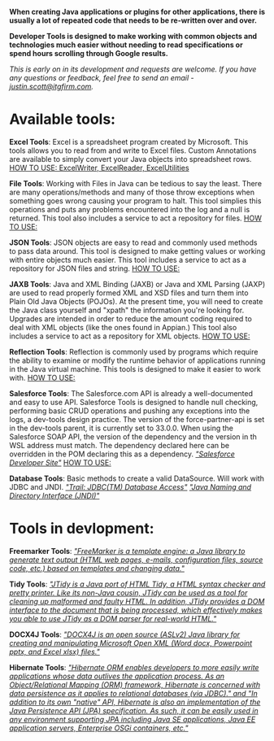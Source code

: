 **When creating Java applications or plugins for other applications, there is usually a lot of repeated code that needs to be re-written over and over.**

**Developer Tools is designed to make working with common objects and technologies much easier without needing to read specifications or spend hours scrolling through Google results.**

_This is early on in its development and requests are welcome. If you have any questions or feedback, feel free to send an email - justin.scott@itgfirm.com._

# Available tools:

**Excel Tools**: Excel is a spreadsheet program created by Microsoft. This tools allows you to read from and write to Excel files. Custom Annotations are available to simply convert your Java objects into spreadsheet rows. 
[HOW TO USE: ExcelWriter, ExcelReader, ExcelUtilities](https://nexus.itgfirm.net/content/sites/itg/dev-tools/excel-tools/apidocs/index.html)

**File Tools**: Working with Files in Java can be tedious to say the least. There are many operations/methods and many of those throw exceptions when something goes wrong causing your program to halt. This tool simplies this operations and puts any problems encountered into the log and a null is returned. This tool also includes a service to act a repository for files.
[HOW TO USE: ](https://nexus.itgfirm.net/content/sites/itg/dev-tools/file-tools/apidocs/index.html)

**JSON Tools**: JSON objects are easy to read and commonly used methods to pass data around. This tool is designed to make getting values or working with entire objects much easier. This tool includes a service to act as a repository for JSON files and string.
[HOW TO USE: ](https://nexus.itgfirm.net/content/sites/itg/dev-tools/json-tools/apidocs/index.html)

**JAXB Tools**: Java and XML Binding (JAXB) or Java and XML Parsing (JAXP) are used to read properly formed XML and XSD files and turn them into Plain Old Java Objects (POJOs). At the present time, you will need to create the Java class yourself and "xpath" the information you're looking for. Upgrades are intended in order to reduce the amount coding required to deal with XML objects (like the ones found in Appian.) This tool also includes a service to act as a repository for XML objects.
[HOW TO USE: ](https://nexus.itgfirm.net/content/sites/itg/dev-tools/jaxb-tools/apidocs/index.html)

**Reflection Tools**: Reflection is commonly used by programs which require the ability to examine or modify the runtime behavior of applications running in the Java virtual machine. This tools is designed to make it easier to work with.
[HOW TO USE: ](https://nexus.itgfirm.net/content/sites/itg/dev-tools/reflection-tools/apidocs/index.html)

**Salesforce Tools**: The Salesforce.com API is already a well-documented and easy to use API. 
Salesforce Tools is designed to handle null checking, performing basic CRUD operations and pushing any exceptions into the logs, a dev-tools design practice. 
The version of the force-partner-api is set in the dev-tools parent, it is currently set to 33.0.0. 
When using the Salesforce SOAP API, the version of the dependency and the version in th WSL address must match.
The dependency declared here can be overridden in the POM declaring this as a dependency. 
[_"Salesforce Developer Site"_](https://developer.salesforce.com/en/)
[HOW TO USE: ](https://nexus.itgfirm.net/content/sites/itg/dev-tools/salesforce-tools/apidocs/index.html)

**Database Tools**: Basic methods to create a valid DataSource.  Will work with JDBC and JNDI.
[_"Trail: JDBC(TM) Database Access"_](https://docs.oracle.com/javase/tutorial/jdbc/)
[_"Java Naming and Directory Interface (JNDI)"_](http://www.oracle.com/technetwork/java/jndi/index.html)

# Tools in devlopment:

**Freemarker Tools**: [_"FreeMarker is a template engine: a Java library to generate text output (HTML web pages, e-mails, configuration files, source code, etc.) based on templates and changing data."_](http://freemarker.org/)

**Tidy Tools**: [_"JTidy is a Java port of HTML Tidy, a HTML syntax checker and pretty printer. Like its non-Java cousin, JTidy can be used as a tool for cleaning up malformed and faulty HTML. In addition, JTidy provides a DOM interface to the document that is being processed, which effectively makes you able to use JTidy as a DOM parser for real-world HTML."_](http://jtidy.sourceforge.net/)

**DOCX4J Tools**: [_"DOCX4J is an open source (ASLv2) Java library for creating and manipulating Microsoft Open XML (Word docx, Powerpoint pptx, and Excel xlsx) files."_](http://www.docx4java.org/trac/docx4j)

**Hibernate Tools**: [_"Hibernate ORM enables developers to more easily write applications whose data outlives the application process. As an Object/Relational Mapping (ORM) framework, Hibernate is concerned with data persistence as it applies to relational databases (via JDBC)." and "In addition to its own "native" API, Hibernate is also an implementation of the Java Persistence API (JPA) specification. As such, it can be easily used in any environment supporting JPA including Java SE applications, Java EE application servers, Enterprise OSGi containers, etc."_](http://hibernate.org/orm/)